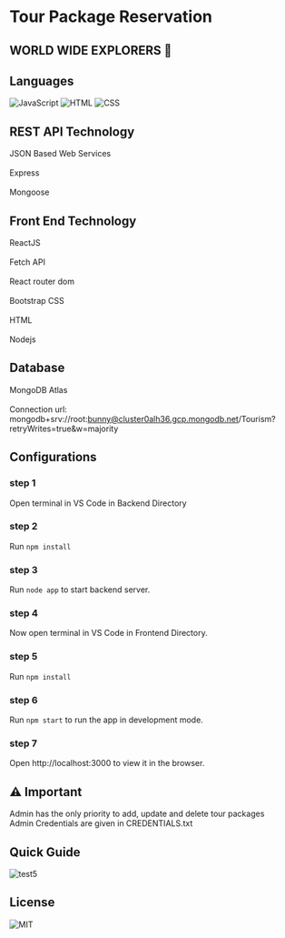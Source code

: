 # Tour Package Reservation

## WORLD WIDE EXPLORERS 🦚

## Languages

![JavaScript](https://img.shields.io/badge/Language-JavaScript-orange)
![HTML](https://img.shields.io/badge/Language-HTML-green)
![CSS](https://img.shields.io/badge/Language-CSS-blue)

## REST API Technology
JSON Based Web Services<br/>  
Express<br/>  
Mongoose<br/>  
 
## Front End Technology 
ReactJS<br/>  
     Fetch API<br/>  
     React router dom<br/>  
Bootstrap CSS<br/>  
HTML<br/>  
Nodejs<br/>  
 
## Database 
MongoDB Atlas<br/>  
Connection url: 
mongodb+srv://root:bunny@cluster0alh36.gcp.mongodb.net/Tourism?retryWrites=true&w=majority 

## Configurations

### step 1
Open terminal in VS Code in Backend Directory 

### step 2
Run `npm install` 

### step 3
Run `node app` to start backend server.

### step 4
Now open terminal in VS Code in Frontend Directory. 
 
### step 5
Run `npm install` 

### step 6
Run `npm start` to run the app in development mode. 

### step 7
Open http://localhost:3000 to view it in the browser. 

## ⚠ Important

Admin has the only priority to add, update and delete tour packages<br/>
Admin Credentials are given in CREDENTIALS.txt

## Quick Guide

![test5](https://user-images.githubusercontent.com/61576355/84638778-0ddd4380-af15-11ea-87d3-4474f88f0d34.gif)

## License
![MIT](https://img.shields.io/github/license/Sewvandiii/MERN---Tour-Package-Reservation?color=black)
